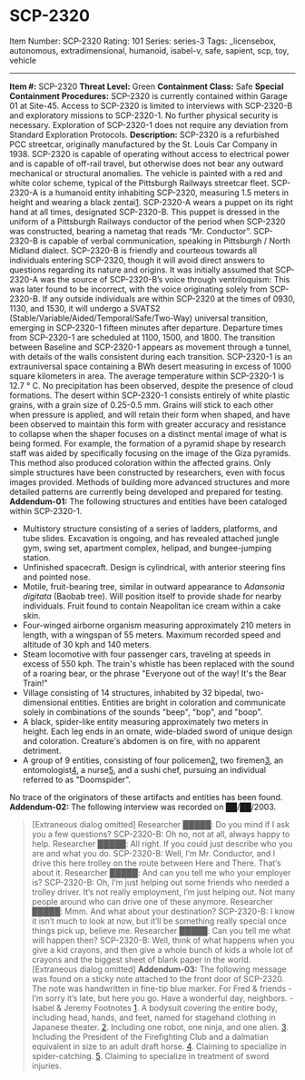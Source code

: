# SCP-2320
Item Number: SCP-2320
Rating: 101
Series: series-3
Tags: _licensebox, autonomous, extradimensional, humanoid, isabel-v, safe, sapient, scp, toy, vehicle

---

**Item #:** SCP-2320
**Threat Level:** Green
**Containment Class:** Safe
**Special Containment Procedures:** SCP-2320 is currently contained within Garage 01 at Site-45. Access to SCP-2320 is limited to interviews with SCP-2320-B and exploratory missions to SCP-2320-1. No further physical security is necessary.
Exploration of SCP-2320-1 does not require any deviation from Standard Exploration Protocols.
**Description:** SCP-2320 is a refurbished PCC streetcar, originally manufactured by the St. Louis Car Company in 1938. SCP-2320 is capable of operating without access to electrical power and is capable of off-rail travel, but otherwise does not bear any outward mechanical or structural anomalies. The vehicle is painted with a red and white color scheme, typical of the Pittsburgh Railways streetcar fleet.
SCP-2320-A is a humanoid entity inhabiting SCP-2320, measuring 1.5 meters in height and wearing a black zentai[1](javascript:;). SCP-2320-A wears a puppet on its right hand at all times, designated SCP-2320-B. This puppet is dressed in the uniform of a Pittsburgh Railways conductor of the period when SCP-2320 was constructed, bearing a nametag that reads “Mr. Conductor”. SCP-2320-B is capable of verbal communication, speaking in Pittsburgh / North Midland dialect. SCP-2320-B is friendly and courteous towards all individuals entering SCP-2320, though it will avoid direct answers to questions regarding its nature and origins.
It was initially assumed that SCP-2320-A was the source of SCP-2320-B’s voice through ventriloquism: This was later found to be incorrect, with the voice originating solely from SCP-2320-B.
If any outside individuals are within SCP-2320 at the times of 0930, 1130, and 1530, it will undergo a SVATS2 (Stable/Variable/Aided/Temporal/Safe/Two-Way) universal transition, emerging in SCP-2320-1 fifteen minutes after departure. Departure times from SCP-2320-1 are scheduled at 1100, 1500, and 1800. The transition between Baseline and SCP-2320-1 appears as movement through a tunnel, with details of the walls consistent during each transition.
SCP-2320-1 is an extrauniversal space containing a BWh desert measuring in excess of 1000 square kilometers in area. The average temperature within SCP-2320-1 is 12.7 ° C. No precipitation has been observed, despite the presence of cloud formations. The desert within SCP-2320-1 consists entirely of white plastic grains, with a grain size of 0.25-0.5 mm. Grains will stick to each other when pressure is applied, and will retain their form when shaped, and have been observed to maintain this form with greater accuracy and resistance to collapse when the shaper focuses on a distinct mental image of what is being formed. For example, the formation of a pyramid shape by research staff was aided by specifically focusing on the image of the Giza pyramids. This method also produced coloration within the affected grains. Only simple structures have been constructed by researchers, even with focus images provided. Methods of building more advanced structures and more detailed patterns are currently being developed and prepared for testing.
**Addendum-01:** The following structures and entities have been cataloged within SCP-2320-1.
  * Multistory structure consisting of a series of ladders, platforms, and tube slides. Excavation is ongoing, and has revealed attached jungle gym, swing set, apartment complex, helipad, and bungee-jumping station.
  * Unfinished spacecraft. Design is cylindrical, with anterior steering fins and pointed nose.
  * Motile, fruit-bearing tree, similar in outward appearance to _Adansonia digitata_ (Baobab tree). Will position itself to provide shade for nearby individuals. Fruit found to contain Neapolitan ice cream within a cake skin.
  * Four-winged airborne organism measuring approximately 210 meters in length, with a wingspan of 55 meters. Maximum recorded speed and altitude of 30 kph and 140 meters.
  * Steam locomotive with four passenger cars, traveling at speeds in excess of 550 kph. The train's whistle has been replaced with the sound of a roaring bear, or the phrase "Everyone out of the way! It's the Bear Train!"
  * Village consisting of 14 structures, inhabited by 32 bipedal, two-dimensional entities. Entities are bright in coloration and communicate solely in combinations of the sounds "beep", "bop", and "boop".
  * A black, spider-like entity measuring approximately two meters in height. Each leg ends in an ornate, wide-bladed sword of unique design and coloration. Creature's abdomen is on fire, with no apparent detriment.
  * A group of 9 entities, consisting of four policemen[2](javascript:;), two firemen[3](javascript:;), an entomologist[4](javascript:;), a nurse[5](javascript:;), and a sushi chef, pursuing an individual referred to as "Doomspider".

No trace of the originators of these artifacts and entities has been found.
**Addendum-02:** The following interview was recorded on ██/██/2003.
> [Extraneous dialog omitted]
> Researcher █████: Do you mind if I ask you a few questions?
> SCP-2320-B: Oh no, not at all, always happy to help.
> Researcher █████: All right. If you could just describe who you are and what you do.
> SCP-2320-B: Well, I’m Mr. Conductor, and I drive this here trolley on the route between Here and There. That’s about it.
> Researcher █████: And can you tell me who your employer is?
> SCP-2320-B: Oh, I’m just helping out some friends who needed a trolley driver. It’s not really employment, I’m just helping out. Not many people around who can drive one of these anymore.
> Researcher █████: Mmm. And what about your destination?
> SCP-2320-B: I know it isn’t much to look at now, but it’ll be something really special once things pick up, believe me.
> Researcher █████: Can you tell me what will happen then?
> SCP-2320-B: Well, think of what happens when you give a kid crayons, and then give a whole bunch of kids a whole lot of crayons and the biggest sheet of blank paper in the world.
> [Extraneous dialog omitted]
**Addendum-03:** The following message was found on a sticky note attached to the front door of SCP-2320. The note was handwritten in fine-tip blue marker.
> For Fred & friends -
> I’m sorry it’s late, but here you go.
> Have a wonderful day, neighbors.
> \- Isabel & Jeremy
Footnotes
[1](javascript:;). A bodysuit covering the entire body, including head, hands, and feet, named for stagehand clothing in Japanese theater.
[2](javascript:;). Including one robot, one ninja, and one alien.
[3](javascript:;). Including the President of the Firefighting Club and a dalmatian equivalent in size to an adult draft horse.
[4](javascript:;). Claiming to specialize in spider-catching.
[5](javascript:;). Claiming to specialize in treatment of sword injuries.